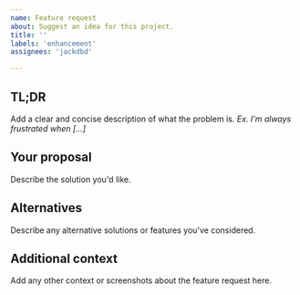 ```yaml
---
name: Feature request
about: Suggest an idea for this project.
title: ''
labels: 'enhancement'
assignees: 'jackdbd'

---
```


## TL;DR

Add a clear and concise description of what the problem is. *Ex. I'm always frustrated when [...]*

## Your proposal

Describe the solution you'd like.

## Alternatives

Describe any alternative solutions or features you've considered.

## Additional context

Add any other context or screenshots about the feature request here.
